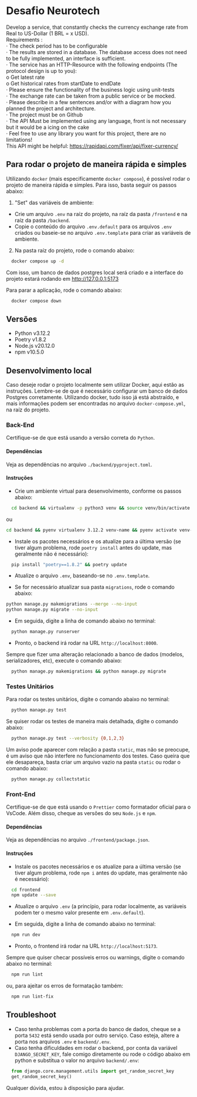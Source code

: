 # Desafio Neurotech

Develop a service, that constantly checks the currency exchange rate from Real to US-Dollar (1 BRL = x USD). \
Requirements : \
· The check period has to be configurable \
· The results are stored in a database. The database access does not need to be fully implemented, an interface is sufficient. \
· The service has an HTTP-Resource with the following endpoints (The protocol design is up to you): \
o Get latest rate \
o Get historical rates from startDate to endDate \
· Please ensure the functionality of the business logic using unit-tests \
· The exchange rate can be taken from a public service or be mocked. \
· Please describe in a few sentences and/or with a diagram how you planned the project and architecture. \
· The project must be on Github \
· The API Must be implemented using any language, front is not necessary but it would be a icing on the cake \
· Feel free to use any library you want for this project, there are no limitations! \
This API might be helpful: <https://rapidapi.com/fixer/api/fixer-currency/>

## Para rodar o projeto de maneira rápida e simples

Utilizando `docker` (mais especificamente `docker compose`), é possível rodar o projeto de maneira rápida e simples. Para isso, basta seguir os passos abaixo:

1. "Set" das variáveis de ambiente:

- Crie um arquivo `.env` na raíz do projeto, na raíz da pasta `/frontend` e na raíz da pasta `/backend`.
- Copie o conteúdo do arquivo `.env.default` para os arquivos `.env` criados ou baseie-se no arquivo `.env.template` para criar as variáveis de ambiente.

2. Na pasta raíz do projeto, rode o comando abaixo:

```sh
  docker compose up -d
```

Com isso, um banco de dados postgres local será criado e a interface do projeto estará rodando em <http://127.0.0.1:5173>

Para parar a aplicação, rode o comando abaixo:

```sh
  docker compose down
```

## Versões

- Python v3.12.2
- Poetry v1.8.2
- Node.js v20.12.0
- npm v10.5.0

## Desenvolvimento local

Caso deseje rodar o projeto localmente sem utilizar Docker, aqui estão as instruções.
Lembre-se de que é necessário configurar um banco de dados Postgres corretamente. Utilizando docker, tudo isso já está abstraído, e mais informações podem ser encontradas no arquivo `docker-compose.yml`, na raíz do projeto.

### Back-End

Certifique-se de que está usando a versão correta do `Python`.

#### Dependências

Veja as dependências no arquivo `./backend/pyproject.toml`.

#### Instruções

- Crie um ambiente virtual para desenvolvimento, conforme os passos abaixo:

```sh
  cd backend && virtualenv -p python3 venv && source venv/bin/activate
```

ou

```sh
cd backend && pyenv virtualenv 3.12.2 venv-name && pyenv activate venv-name
```

- Instale os pacotes necessários e os atualize para a última versão (se tiver algum problema, rode `poetry install` antes do update, mas geralmente não é necessário):

```sh
  pip install "poetry==1.8.2" && poetry update
```

- Atualize o arquivo `.env`, baseando-se no `.env.template`.

- Se for necessário atualizar sua pasta `migrations`, rode o comando abaixo:

```sh
python manage.py makemigrations --merge --no-input
python manage.py migrate --no-input
```

- Em seguida, digite a linha de comando abaixo no terminal:

```sh
  python manage.py runserver
```

- Pronto, o backend irá rodar na URL `http://localhost:8000`.

Sempre que fizer uma alteração relacionado a banco de dados (modelos, serializadores, etc), execute o comando abaixo:

```sh
  python manage.py makemigrations && python manage.py migrate
```

### Testes Unitários

Para rodar os testes unitários, digite o comando abaixo no terminal:

```sh
  python manage.py test
```

Se quiser rodar os testes de maneira mais detalhada, digite o comando abaixo:

```sh
  python manage.py test --verbosity {0,1,2,3}
```

Um aviso pode aparecer com relação a pasta `static`, mas não se preocupe, é um aviso que não interfere no funcionamento dos testes. Caso queira que ele desapareça, basta criar um arquivo vazio na pasta `static` ou rodar o comando abaixo:

```sh
  python manage.py collectstatic
```

### Front-End

Certifique-se de que está usando o `Prettier` como formatador oficial para o VsCode. Além disso, cheque as versões do seu `Node.js` e `npm`.

#### Dependências

Veja as dependências no arquivo `./frontend/package.json`.

#### Instruções

- Instale os pacotes necessários e os atualize para a última versão (se tiver algum problema, rode `npm i` antes do update, mas geralmente não é necessário):

```sh
  cd frontend
  npm update --save
```

- Atualize o arquivo `.env` (a princípio, para rodar localmente, as variáveis podem ter o mesmo valor presente em `.env.default`).

- Em seguida, digite a linha de comando abaixo no terminal:

```sh
  npm run dev
```

- Pronto, o frontend irá rodar na URL `http://localhost:5173`.

Sempre que quiser checar possíveis erros ou warnings, digite o comando abaixo no terminal:

```sh
  npm run lint
```

ou, para ajeitar os erros de formatação também:

```sh
  npm run lint-fix
```

## Troubleshoot

- Caso tenha problemas com a porta do banco de dados, cheque se a porta `5432` está sendo usada por outro serviço. Caso esteja, altere a porta nos arquivos `.env` e `backend/.env`.
- Caso tenha dificuldades em rodar o backend, por conta da variável `DJANGO_SECRET_KEY`, fale comigo diretamente ou rode o código abaixo em python e substitua o valor no arquivo `backend/.env`:

```python
  from django.core.management.utils import get_random_secret_key
  get_random_secret_key()
```

Qualquer dúvida, estou à disposição para ajudar.
